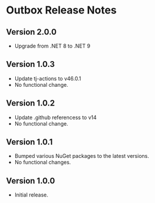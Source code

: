 # Outbox Release Notes

## Version 2.0.0

- Upgrade from .NET 8 to .NET 9

## Version 1.0.3

- Update tj-actions to v46.0.1
- No functional change.

## Version 1.0.2

- Update .github referencess to v14
- No functional change.

## Version 1.0.1

- Bumped various NuGet packages to the latest versions.
- No functional changes.

## Version 1.0.0

- Initial release.
